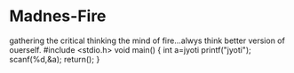 # Madnes-Fire
gathering the critical thinking the mind of fire...alwys think better version of ouerself.
#include <stdio.h>
void main()
{
int a=jyoti
printf("jyoti");
scanf(%d,&a);
return();
}
